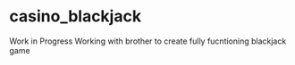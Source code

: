 # casino_blackjack
Work in Progress
Working with brother to create fully fucntioning blackjack game
